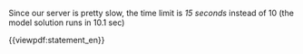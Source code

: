 Since our server is pretty slow, the time limit is *15 seconds* instead of 10 (the model solution runs in 10.1 sec)

{{viewpdf:statement_en}}